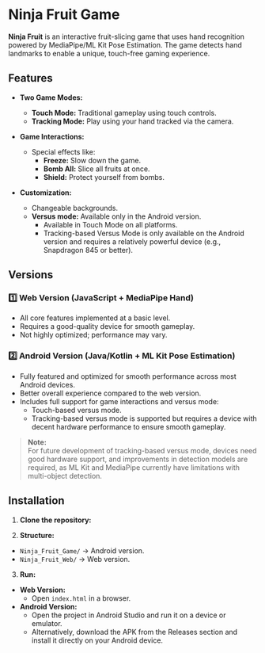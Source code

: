 # Ninja Fruit Game

**Ninja Fruit** is an interactive fruit-slicing game that uses hand recognition powered by MediaPipe/ML Kit Pose Estimation. The game detects hand landmarks to enable a unique, touch-free gaming experience.

## Features

- **Two Game Modes:**
  - **Touch Mode:** Traditional gameplay using touch controls.
  - **Tracking Mode:** Play using your hand tracked via the camera.

- **Game Interactions:**
  - Special effects like:
    - **Freeze:** Slow down the game.
    - **Bomb All:** Slice all fruits at once.
    - **Shield:** Protect yourself from bombs.

- **Customization:**
  - Changeable backgrounds.
  - **Versus mode:** Available only in the Android version.
    - Available in Touch Mode on all platforms.
    - Tracking-based Versus Mode is only available on the Android version and requires a relatively powerful device (e.g., Snapdragon 845 or better).

## Versions

### 1️⃣ Web Version (JavaScript + MediaPipe Hand)

- All core features implemented at a basic level.
- Requires a good-quality device for smooth gameplay.
- Not highly optimized; performance may vary.

### 2️⃣ Android Version (Java/Kotlin + ML Kit Pose Estimation)

- Fully featured and optimized for smooth performance across most Android devices.
- Better overall experience compared to the web version.
- Includes full support for game interactions and versus mode:
  - Touch-based versus mode.
  - Tracking-based versus mode is supported but requires a device with decent hardware performance to ensure smooth gameplay.

> **Note:**  
> For future development of tracking-based versus mode, devices need good hardware support, and improvements in detection models are required, as ML Kit and MediaPipe currently have limitations with multi-object detection.

## Installation

1. **Clone the repository:**

2. **Structure:**
- `Ninja_Fruit_Game/` → Android version.
- `Ninja_Fruit_Web/` → Web version.

3. **Run:**
- **Web Version:**
  - Open `index.html` in a browser.
- **Android Version:**
  - Open the project in Android Studio and run it on a device or emulator.
  - Alternatively, download the APK from the Releases section and install it directly on your Android device.

